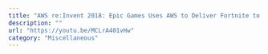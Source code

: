 ```yaml
---
title: "AWS re:Invent 2018: Epic Games Uses AWS to Deliver Fortnite to 200 Million Players"
description: ""
url: "https://youtu.be/MCLrA401vHw"
category: "Miscellaneous"
---
```

